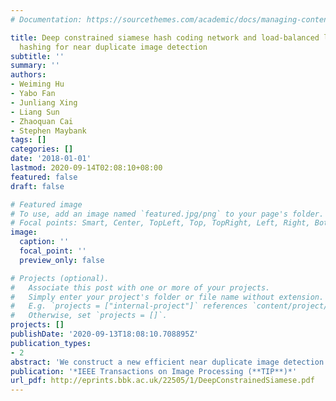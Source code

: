 ```yaml
---
# Documentation: https://sourcethemes.com/academic/docs/managing-content/

title: Deep constrained siamese hash coding network and load-balanced locality-sensitive
  hashing for near duplicate image detection
subtitle: ''
summary: ''
authors:
- Weiming Hu
- Yabo Fan
- Junliang Xing
- Liang Sun
- Zhaoquan Cai
- Stephen Maybank
tags: []
categories: []
date: '2018-01-01'
lastmod: 2020-09-14T02:08:10+08:00
featured: false
draft: false

# Featured image
# To use, add an image named `featured.jpg/png` to your page's folder.
# Focal points: Smart, Center, TopLeft, Top, TopRight, Left, Right, BottomLeft, Bottom, BottomRight.
image:
  caption: ''
  focal_point: ''
  preview_only: false

# Projects (optional).
#   Associate this post with one or more of your projects.
#   Simply enter your project's folder or file name without extension.
#   E.g. `projects = ["internal-project"]` references `content/project/deep-learning/index.md`.
#   Otherwise, set `projects = []`.
projects: []
publishDate: '2020-09-13T18:08:10.708895Z'
publication_types:
- 2
abstract: 'We construct a new efficient near duplicate image detection method using a hierarchical hash code learning neural network and load-balanced locality-sensitive hashing (LSH) indexing. We propose a deep constrained siamese hash coding neural network combined with deep feature learning. Our neural network is able to extract effective features for near duplicate image detection. The extracted features are used to construct a LSH-based index. We propose a load-balanced LSH method to produce load-balanced buckets in the hashing process. The load-balanced LSH significantly reduces the query time. Based on the proposed load-balanced LSH, we design an effective and feasible algorithm for near duplicate image detection. Extensive experiments on three benchmark data sets demonstrate the effectiveness of our deep siamese hash encoding network and load-balanced LSH.'
publication: '*IEEE Transactions on Image Processing (**TIP**)*'
url_pdf: http://eprints.bbk.ac.uk/22505/1/DeepConstrainedSiamese.pdf
---
```

